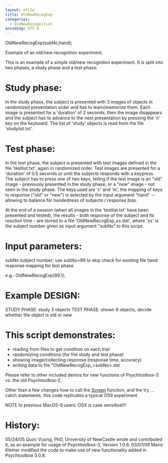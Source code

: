 ```yaml
---
layout: mfile
title: OldNewRecogExp
categories:
  - OldNewRecognition
encoding: UTF-8
---
```


OldNewRecogExp(subNo,hand);

Example of an old/new recognition experiment.

This is an example of a simple old/new recognition experiment. It is split
into two phases, a study phase and a test phase:

# Study phase:

In the study phase, the subject is presented with 3 images of objects in
randomized presentation order and has to learn/memorize them. Each image
is presented for a 'duration' of 2 seconds, then the image disappears and
the subject has to advance to the next presentation by pressing the 'n'
key on the keyboard. The list of 'study' objects is read from the file
'studylist.txt'.

# Test phase:

In the test phase, the subject is presented with test images defined in
the file 'testlist.txt', again in randomized order. Test images are
presented for a 'duration' of 0.5 seconds or until the subjects responds
with a keypress. The subject has to press one of two keys, telling if the
test image is an "old" image - previously presented in the study phase,
or a "new" image - not seen in the study phase. The keys used are 'c' and
'm', the mapping of keys to response ("old" or "new") is selected by the
input argument "hand" -- allowing to balance for handedness of subjects /
response bias.

At the end of a session (when all images in the 'testlist.txt' have been
presented and tested), the results - both response of the subject and its
reaction time - are stored to a file 'OldNewRecogExp\_xx.dat', where 'xx'
is the subject number given as input argument "subNo" to this script.

# Input parameters:

subNo    subject number; use subNo\>99 to skip check for existing file
hand     response mapping for test phase

e.g.: OldNewRecogExp(99,1);

# Example DESIGN:

STUDY PHASE: study 3 objects
TEST  PHASE: shown 6 objects, decide whether the object is old or new

# This script demonstrates:

   - reading from files to get condition on each trial
   - randomizing conditions (for the study and test phase)
   - showing image/collecting response (response time, accuracy)
   - writing data to file "OldNewRecogExp\_\<subNo\>.dat

Please refer to other included demos for new functions of Psychtoolbox-3
vs. the old Psychtoolbox-2.

Other than a few changes how to call the [Screen](/docs/Screen) function,
and the try ... catch statements, this code replicates a
typical OS9 experiment

NOTE to previous MacOS-9 users: OSX is case sensitive!!!

# History:

05/24/05 Quoc Vuong, PhD, University of NewCastle wrote and contributed
it, as an example for usage of Psychtoolbox-3, Version 1.0.6.
03/01/08 Mario Kleiner modified the code to make use of new functionality
added in Psychtoolbox 3.0.8.